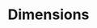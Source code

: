 ---
layout: default
bigquery: https://console.cloud.google.com/bigquery?p=covid-19-dimensions-ai&page=table&d=data&t=publications
contributors: Digital Science, https://www.digital-science.com/
cost: Free for personal, non-commercial use.
description: Dimensions contains more than 100 million publications, ranging from
  articles published in scholarly journals, books and book chapters, to preprints
  and conference proceedings. All publications are contextualized with linked data
  sets, funding, publications, patents, clinical trials, and policy documents. You
  can also view associated categories, funders, institutions, and researcher profiles.
documentation: https://docs.dimensions.ai/bigquery/index.html
last_edit: 04/09/2022, 15:24:50
location: https://www.dimensions.ai/products/free/
maintained_by: Digital Science, https://www.digital-science.com/
schema_fields:
- id
- original_title
- current_assignee
- legal_events
- filing_status
- category_sdg
- original_assignee_orgs
- original_assignee_countries
- repository_url
- language
- date_modified
- concepts
- assignee_countries
- open_access_categories
- associated_publication_arxiv_id
- associated_grant_ids
- title
- parent_id
- citations_count
- legal_status
- funding_amount
- original_assignee
- publisher
- year
- associated_publication_pmid
- brief_title
- application_number
- journal_lists
- category_rcdc
- journal
- research_org_country_names
- acknowledgements
- assignee_orgs
- pmid
- organisation_details
- eisbn
- citations
- filing_year
- funding_details
- jurisdiction
- funding_cny
- research_orgs
- start_date
- funder_org_acronyms
- conference
- types
- category_hra
- date_print
- start_year
- authors
- email_address
- funding_gbp
- priority_date
- funding_aud
- address
- linkout
- cited_by_ids
- volume
- investigators
- reference_ids
- citation_string
- research_org_state_names
- current_assignee_countries
- type
- end_date
- resulting_publication_ids
- inventor_names
- date_online
- kind
- funding_eur
- expiration_date
- grant_number
- foa_number
- metrics
- funder_org
- issue
- category_hrcs_hc
- funding_currency
- funding_cad
- granted_date
- research_org_cities
- category_bra
- created_date
- aliases
- pages
- original_abstract
- relationships
- links
- pmcid
- research_org_city_names
- funder_org_cities
- established
- phase
- proceedings_title
- publication_date
- research_org_countries
- altmetrics
- embargo_date
- publication_ids
- funder_orgs
- acronyms
- supporting_grant_ids
- publication_year
- expiration_year
- category_hrcs_rac
- categories
- category_icrp_cso
- funding_jpy
- date_inserted
- mesh_headings
- license
- acronym
- ipcr
- date_normal
- labels
- filing_date
- isbn
- researcher_ids
- doi
- conditions
- abstract
- date_imported_gbq
- editors
- date
- cpc
- repository_name
- open_access_categories_v2
- book_series_title
- funder_org_state_codes
- name
- family_id
- clinical_trial_ids
- funding_nzd
- interventions
- priority_year
- repository_id
- external_ids
- funder_countries
- status
- description
- funding_chf
- book_title
- mesh_terms
- registry
- family_count
- associated_publication_id
- associated_publication_doi
- category_for
- wikipedia_url
- funder_org_countries
- current_assignee_orgs
- family_members_ids
- gender
- source_id
- category_icrp_ct
- resulting_publication_doi
- subtitles
- end_year
- granted_year
- active_years
- research_org_state_codes
- arxiv_id
- funding_usd
- category_uoa
- patent_ids
shortname: dimensions
tags:
- scholarly literature
- patents
- funding
- clinical trials
- academic profiles
terms_of_use: 'Use of both the Dimensions COVID-19 dataset and full Dimensions dataset
  are subject to the Dimensions Terms of use: https://www.dimensions.ai/policies-terms-legal '
title: Dimensions
uuid: dcff88bd-fe6b-4fdb-8159-809bf9d7bc1c
---